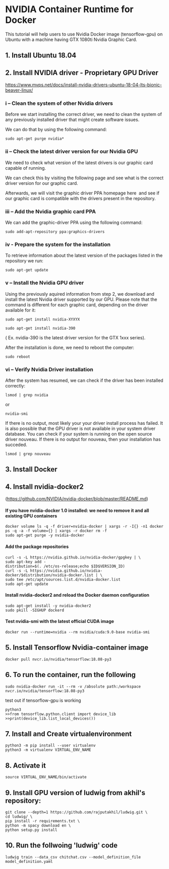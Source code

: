 # NVIDIA Container Runtime for Docker

This tutorial will help users to use Nvidia Docker image (tensorflow-gpu) on Ubuntu with a machine having GTX 1080ti Nvidia Graphic Card.

## 1. Install Ubuntu 18.04

## 2. Install NVIDIA driver - Proprietary GPU Driver

https://www.mvps.net/docs/install-nvidia-drivers-ubuntu-18-04-lts-bionic-beaver-linux/

### i – Clean the system of other Nvidia drivers

Before we start installing the correct driver, we need to clean the system of any previously installed driver that might create software issues.

We can do that by using the following command:

    sudo apt-get purge nvidia*

### ii – Check the latest driver version for our Nvidia GPU

We need to check what version of the latest drivers is our graphic card capable of running.

We can check this by visiting the following page and see what is the correct driver version for our graphic card.

Afterwards, we will visit the graphic driver PPA homepage here  and see if our graphic card is compatible with the drivers present in the repository.

### iii – Add the Nvidia graphic card PPA

We can add the graphic-driver PPA using the following command:

    sudo add-apt-repository ppa:graphics-drivers

### iv - Prepare the system for the installation

To retrieve information about the latest version of the packages listed in the repository we run:

    sudo apt-get update

### v – Install the Nvidia GPU driver

Using the previously aquired information from step 2, we download and install the latest Nvidia driver supported by our GPU. Please note that the command is different for each graphic card, depending on the driver available for it:

    sudo apt-get install nvidia-XYXYX

    sudo apt-get install nvidia-390

( Ex. nvidia-390 is the latest driver version for the GTX 1xxx series).

After the installation is done, we need to reboot the computer:

    sudo reboot

### vi – Verify Nvidia Driver installation

After the system has resumed, we can check if the driver has been installed correctly:

    lsmod | grep nvidia

or

    nvidia-smi

If there is no output, most likely your your driver install process has failed. It is also possible that the GPU driver is not available in your system driver database. You can check if your system is running on the open source driver nouveau. If there is no output for nouveau, then your installation has succeded.

    lsmod | grep nouveau

## 3. Install Docker

## 4. Install nvidia-docker2

(https://github.com/NVIDIA/nvidia-docker/blob/master/README.md)

#### If you have nvidia-docker 1.0 installed: we need to remove it and all existing GPU containers
    docker volume ls -q -f driver=nvidia-docker | xargs -r -I{} -n1 docker ps -q -a -f volume={} | xargs -r docker rm -f
    sudo apt-get purge -y nvidia-docker

#### Add the package repositories
    curl -s -L https://nvidia.github.io/nvidia-docker/gpgkey | \
    sudo apt-key add -
    distribution=$(. /etc/os-release;echo $ID$VERSION_ID)
    curl -s -L https://nvidia.github.io/nvidia-docker/$distribution/nvidia-docker.list | \
    sudo tee /etc/apt/sources.list.d/nvidia-docker.list
    sudo apt-get update

#### Install nvidia-docker2 and reload the Docker daemon configuration
    sudo apt-get install -y nvidia-docker2
    sudo pkill -SIGHUP dockerd

#### Test nvidia-smi with the latest official CUDA image
    docker run --runtime=nvidia --rm nvidia/cuda:9.0-base nvidia-smi

## 5. Install Tensorflow Nvidia-container image

    docker pull nvcr.io/nvidia/tensorflow:18.08-py3

## 6. To run the container, run the following

    sudo nvidia-docker run -it --rm -v /absolute path:/workspace nvcr.io/nvidia/tensorflow:18.08-py3

test out if tensorflow-gpu is working

    python3
    >>from tensorflow.python.client import device_lib
    >>print(device_lib.list_local_devices())

## 7. Install and Create virtualenvironment

    python3 -m pip install --user virtualenv
    python3 -m virtualenv VIRTUAL_ENV_NAME

## 8. Activate it

    source VIRTUAL_ENV_NAME/bin/activate

## 9. Install GPU version of ludwig from akhil's repository:

    git clone --depth=1 https://github.com/rajputakhil/ludwig.git \
    cd ludwig/ \
    pip install -r requirements.txt \
    python -m spacy download en \
    python setup.py install

## 10. Run the follwoing 'ludwig' code

    ludwig train --data_csv chitchat.csv --model_definition_file model_definition.yaml
